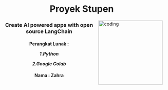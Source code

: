 <h1 align="center">Proyek Stupen</h1>
<img align="right" alt="coding" width="200" src="https://media2.giphy.com/media/v1.Y2lkPTc5MGI3NjExNXBzM2JyYzMxOHNtdDUzNGMwOTVmbmc0Nmx0YTJ2NzF3eHN3dHY5diZlcD12MV9pbnRlcm5hbF9naWZfYnlfaWQmY3Q9Zw/0lGd2OXXHe4tFhb7Wh/giphy.gif"> 
<h3 align="center"> Create AI powered apps with open source LangChain</h3>

<h4 align="center">Perangkat Lunak :  

 
 *1.Python*
 
 *2.Google Colab*
 </h4>







<h4 align="center">Nama : Zahra
</h4>
<p align="left">
</p>




